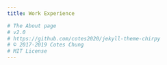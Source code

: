 ```yaml
---
title: Work Experience

# The About page
# v2.0
# https://github.com/cotes2020/jekyll-theme-chirpy
# © 2017-2019 Cotes Chung
# MIT License
---
```

<head>
	<style>
		.title_content {
			display: inline-block;
			font-size: 20px;
			color: #ffffff;
			text-align: center;
			width: 100%;
			margin-bottom: 20px;
			border-bottom: 1px solid #DDD;
		}

		.title_content:after {
			height: 1px;
			display: block;
			left: 0;
			content: " ";
			position: relative;
			width: 30px;
			top: 1px;
		}

		#resume .col-md-12 span.duration {
			float: right;
		}

		#resume .col-md-12 ul li {
			list-style: none;
			margin-top: 20px;
		}

		#resume .resume-left ul li h5 {
			padding-bottom: 10px;
		}

		#resume .attributes li.first{
			margin-top: 0 !important;
			list-style-type: none;
		}

		#resume .attributes .duration i{
			margin-right: 5px;
		}

		#resume h5,
		#resume h6 {
			font-weight:400 !important;
		}

		.img_reference {
			display: inline-block;
			width: 100px;
			height: 100px;
			margin-right: 15px;
			float: left;
			border-radius: 50px;
		}

		.reference p {
			padding-top: 15px;
		}
		.reference ul {
			margin-top: 15px;
		}

		.reference ul li {
			margin-top: 15px;
		}
	</style>
</head>

<div id="resume" class="content_2">
	<div class="col-md-12 resume-left">    

		<ul class="attributes">
			<li class="first">
				<h5>Data Analytics Intern <span class="duration"><i class="fa fa-calendar color"></i> Sep 19 - May 20 </span></h5>
				<h6><span class="fa fa-briefcase"></span> Syracuse University</h6>
				<p>• Developed strategies for reallocating budget of over $65,000 for ad campaigns based on price analysis in MS Excel • Designed weekly reports and dashboards using Google Data Studio • Reduced artificial inflation in marketing campaign traffic by 29% using statistical analysis • Performed content analysis to determine right frequency of content change on webpages • Performed UI/UX testing for websites</p>
			</li>
			
			<li>
				<h5>Data Analyst <span class="duration"><i class="fa fa-calendar color"></i> Sep 19 - May 20 </span></h5>
				<h6><span class="fa fa-briefcase"></span> NEXIS Student Technology Lab</h6>
				<p>• Designed prediction model for 22 million data records using Python, Apache Spark and Jupyter notebook
				• Improved accuracy by 11% using feature engineering techniques and utilized machine learning algorithms
				• Implemented dashboards using PowerBI for technical and non-technical audiences</p>
			</li>

			<li>
				<h5>Business Data Analyst <span class="duration"><i class="fa fa-calendar color"></i> Apr 19 - May 20 </span></h5>
				<h6><span class="fa fa-briefcase"></span> iConsult Collaborative</h6>
				<p>• Improved web traffic by 79% using web analysis techniques and developed reports using Google Analytics
				• Developed an improved web platform which aids in better data management and provided support for maintenance
				• Reduced operational costs by 80% using cost analysis in MS Excel</p>
			</li>

			<li>
				<h5>Process Improvement Analyst <span class="duration"><i class="fa fa-calendar color"></i> Sep 19 - Dec 19 </span></h5>
				<h6><span class="fa fa-briefcase"></span> National Grid</h6>
				<p>• Performed statistical analysis using Minitab to analyze capability of existing processes
				• Improved processes by 26% by designing a centralized data repository for all departments
				• Developed Tableau dashboard to provide centralized control over processes 
				• Designed continuous improvement roadmap using Lean six methodologies along with control plans and facilitated knowledge transfer</p>
			</li>

			<li>
				<h5>Business Analyst <span class="duration"><i class="fa fa-calendar color"></i> Jun 19 - Aug 19 </span></h5>
				<h6><span class="fa fa-briefcase"></span> Project Management Institute</h6>
				<p>• Tracked and analyzed web traffic trends using Google Analytics for improved website 
				• Improved member retention by 18% by performing root cause analysis for PMI meeting 
				• Created detailed reports and presented solutions to clients during weekly meetings.</p>
			</li>
		</ul>
	</div>
</div>